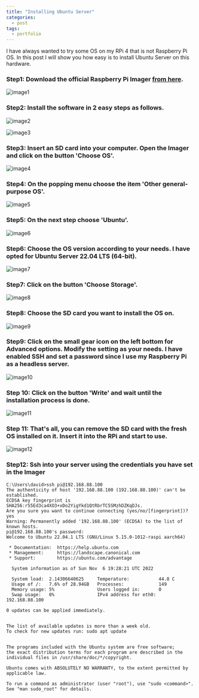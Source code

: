 ```yaml
---
title: "Installing Ubuntu Server"
categories:
  - post
tags:
  - portfolio
---
```


I have always wanted to try some OS on my RPi 4 that is not Raspberry Pi OS. In this post I will show you how easy is to install Ubuntu Server on this hardware.

### Step1: Download the official Raspberry Pi Imager [from here](https://www.raspberrypi.com/software/).

![image1](/assets/images/ubuntu/rpi_imager01.png)

### Step2: Install the software in 2 easy steps as follows.

![image2](/assets/images/ubuntu/rpi_imager02.png)

![image3](/assets/images/ubuntu/rpi_imager03.png)

### Step3: Insert an SD card into your computer. Open the Imager and click on the button 'Choose OS'.

![image4](/assets/images/ubuntu/rpi_imager04.png)

### Step4: On the popping menu choose the item 'Other general-purpose OS'.

![image5](/assets/images/ubuntu/rpi_imager05.png)

### Step5: On the next step choose 'Ubuntu'.

![image6](/assets/images/ubuntu/rpi_imager06.png)

### Step6: Choose the OS version according to your needs. I have opted for Ubuntu Server 22.04 LTS (64-bit).

![image7](/assets/images/ubuntu/rpi_imager07.png)

### Step7: Click on the button 'Choose Storage'.

![image8](/assets/images/ubuntu/rpi_imager08.png)

### Step8: Choose the SD card you want to install the OS on.

![image9](/assets/images/ubuntu/rpi_imager09.png)

### Step9: Click on the small gear icon on the left bottom for Advanced options. Modify the setting as your needs. I have enabled SSH and set a password since I use my Raspberry Pi as a headless server.

![image10](/assets/images/ubuntu/rpi_imager10.png)

### Step 10: Click on the button 'Write' and wait until the installation process is done.

![image11](/assets/images/ubuntu/rpi_imager11.png)

### Step 11: That's all, you can remove the SD card with the fresh OS installed on it. Insert it into the RPi and start to use.

![image12](/assets/images/ubuntu/rpi_imager12.png)

### Step12: Ssh into your server using the credentials you have set in the Imager

```console
C:\Users\david>ssh pi@192.168.88.100
The authenticity of host '192.168.88.100 (192.168.88.100)' can't be established.
ECDSA key fingerprint is SHA256:r55Ed3ca4XO3+xDo2YigYkd1QtRbrTC5SMzhDZKqDJs.
Are you sure you want to continue connecting (yes/no/[fingerprint])? yes
Warning: Permanently added '192.168.88.100' (ECDSA) to the list of known hosts.
pi@192.168.88.100's password:
Welcome to Ubuntu 22.04.1 LTS (GNU/Linux 5.15.0-1012-raspi aarch64)

 * Documentation:  https://help.ubuntu.com
 * Management:     https://landscape.canonical.com
 * Support:        https://ubuntu.com/advantage

  System information as of Sun Nov  6 19:28:21 UTC 2022

  System load:  2.14306640625     Temperature:           44.8 C
  Usage of /:   7.6% of 28.94GB   Processes:             149
  Memory usage: 5%                Users logged in:       0
  Swap usage:   0%                IPv4 address for eth0: 192.168.88.100

0 updates can be applied immediately.


The list of available updates is more than a week old.
To check for new updates run: sudo apt update


The programs included with the Ubuntu system are free software;
the exact distribution terms for each program are described in the
individual files in /usr/share/doc/*/copyright.

Ubuntu comes with ABSOLUTELY NO WARRANTY, to the extent permitted by
applicable law.

To run a command as administrator (user "root"), use "sudo <command>".
See "man sudo_root" for details.
```
